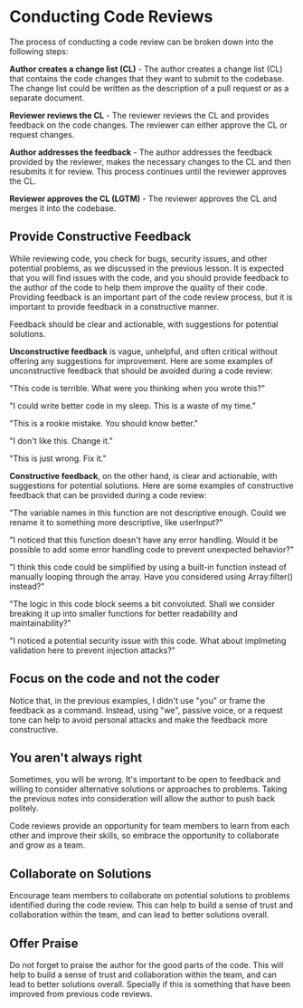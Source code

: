# Conducting Code Reviews

The process of conducting a code review can be broken down into the following steps:

**Author creates a change list (CL)** - The author creates a change list (CL) that contains the code changes that they want to submit to the codebase. The change list could be written as the description of a pull request or as a separate document.

**Reviewer reviews the CL** - The reviewer reviews the CL and provides feedback on the code changes. The reviewer can either approve the CL or request changes.

**Author addresses the feedback** - The author addresses the feedback provided by the reviewer, makes the necessary changes to the CL and then resubmits it for review. This process continues until the reviewer approves the CL.

**Reviewer approves the CL (LGTM)** - The reviewer approves the CL and merges it into the codebase.

## Provide Constructive Feedback

While reviewing code, you check for bugs, security issues, and other potential problems, as we discussed in the previous lesson. It is expected that you will find issues with the code, and you should provide feedback to the author of the code to help them improve the quality of their code. Providing feedback is an important part of the code review process, but it is important to provide feedback in a constructive manner.

<aside>
Feedback should be clear and actionable, with suggestions for potential solutions.
</aside>

**Unconstructive feedback** is vague, unhelpful, and often critical without offering any suggestions for improvement. Here are some examples of unconstructive feedback that should be avoided during a code review:

"This code is terrible. What were you thinking when you wrote this?"

"I could write better code in my sleep. This is a waste of my time."

"This is a rookie mistake. You should know better."

"I don't like this. Change it."

"This is just wrong. Fix it."

**Constructive feedback**, on the other hand, is clear and actionable, with suggestions for potential solutions. Here are some examples of constructive feedback that can be provided during a code review:

"The variable names in this function are not descriptive enough. Could we rename it to something more descriptive, like userInput?"

"I noticed that this function doesn't have any error handling. Would it be possible to add some error handling code to prevent unexpected behavior?"

"I think this code could be simplified by using a built-in function instead of manually looping through the array. Have you considered using Array.filter() instead?"

"The logic in this code block seems a bit convoluted. Shall we consider breaking it up into smaller functions for better readability and maintainability?"

"I noticed a potential security issue with this code. What about implmeting validation here to prevent injection attacks?"

## Focus on the code and not the coder

Notice that, in the previous examples, I didn't use "you" or frame the feedback as a command. Instead, using "we", passive voice, or a request tone can help to avoid personal attacks and make the feedback more constructive.

## You aren't always right

Sometimes, you will be wrong. It's important to be open to feedback and willing to consider alternative solutions or approaches to problems. Taking the previous notes into consideration will allow the author to push back politely.

Code reviews provide an opportunity for team members to learn from each other and improve their skills, so embrace the opportunity to collaborate and grow as a team.

## Collaborate on Solutions

Encourage team members to collaborate on potential solutions to problems identified during the code review. This can help to build a sense of trust and collaboration within the team, and can lead to better solutions overall.

## Offer Praise

Do not forget to praise the author for the good parts of the code. This will help to build a sense of trust and collaboration within the team, and can lead to better solutions overall. Specially if this is something that have been improved from previous code reviews.
